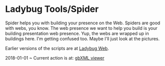 
# Ladybug Tools/Spider

Spider helps you with building your presence on the Web. Spiders are good with webs, you know. The web presence we want to help you build is your building presentation web presence. Yup, the webs are wrapped up in buildings here. I'm getting confused too. Maybe I'll just look at the pictures.

Earlier versions of the scripts are at [Ladybug Web]( http://www.ladybug.tools/ladybug-web/ ).

2018-01-01 ~ Current action is at: [gbXML viewer]( http://www.ladybug.tools/spider/gbxml-viewer/ )

<!--
2017-10-28 ~ Got sidetracked for a while:

## Full Screen build release: [Build Well]( http://ladybug-tools.github.io/spider/build-well/index.html )

## Full Screen dev release: [Build Well]( http://ladybug-tools.github.io/spider/build-well/dev/index.html )

2017-08-25 ~ This site is still in its infancy. Much will be added, but for the moment our priorities are concentrated on a very hot topic:

## [Burning mAnalemma 2017]( http://www.ladybug.tools/spider/burning-manalemma-2017/ )
-->